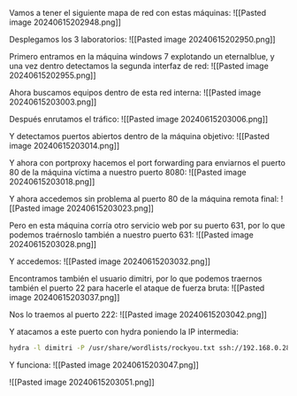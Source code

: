 Vamos a tener el siguiente mapa de red con estas máquinas:
![[Pasted image 20240615202948.png]]

Desplegamos los 3 laboratorios:
![[Pasted image 20240615202950.png]]

Primero entramos en la máquina windows 7 explotando un eternalblue, y una vez dentro detectamos la segunda interfaz de red:
![[Pasted image 20240615202955.png]]

Ahora buscamos equipos dentro de esta red interna:
![[Pasted image 20240615203003.png]]

Después enrutamos el tráfico:
![[Pasted image 20240615203006.png]]

Y detectamos puertos abiertos dentro de la máquina objetivo:
![[Pasted image 20240615203014.png]]

Y ahora con portproxy hacemos el port forwarding para enviarnos el puerto 80 de la máquina víctima a nuestro puerto 8080:
![[Pasted image 20240615203018.png]]

Y ahora accedemos sin problema al puerto 80 de la máquina remota final:
![[Pasted image 20240615203023.png]]

Pero en esta máquina corría otro servicio web por su puerto 631, por lo que podemos traérnoslo también a nuestro puerto 631:
![[Pasted image 20240615203028.png]]

Y accedemos:
![[Pasted image 20240615203032.png]]

Encontramos también el usuario dimitri, por lo que podemos traernos también el puerto 22 para hacerle el ataque de fuerza bruta:
![[Pasted image 20240615203037.png]]

Nos lo traemos al puerto 222:
![[Pasted image 20240615203042.png]]

Y atacamos a este puerto con hydra poniendo la IP intermedia:
```bash
hydra -l dimitri -P /usr/share/wordlists/rockyou.txt ssh://192.168.0.28 -s 222
```
Y funciona:
![[Pasted image 20240615203047.png]]

![[Pasted image 20240615203051.png]]
